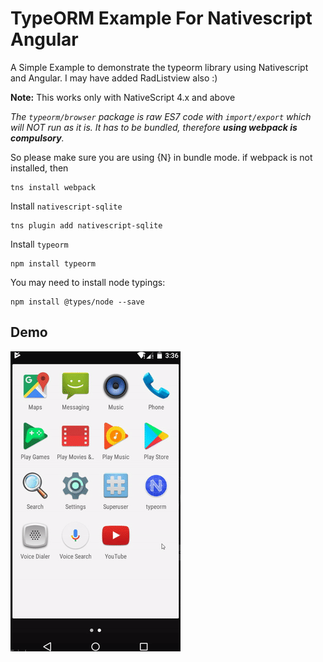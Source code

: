 # TypeORM Example For Nativescript Angular
A Simple Example to demonstrate the typeorm library using Nativescript and Angular. 
I may have added RadListview also :)

**Note:** This works only with NativeScript 4.x and above

_The `typeorm/browser` package is raw ES7 code with `import/export` which will NOT run as it is. It has to be bundled, therefore **using webpack is compulsory**._

So please make sure you are using {N} in bundle mode. if webpack is not installed, then

```
tns install webpack
```

Install `nativescript-sqlite`

```
tns plugin add nativescript-sqlite
```

Install `typeorm`

``` 
npm install typeorm
 ```

You may need to install node typings:
```
npm install @types/node --save
```

## Demo
![demo](demo/demo.gif)